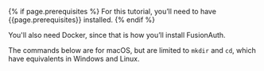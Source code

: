 {% if page.prerequisites %}
For this tutorial, you’ll need to have {{page.prerequisites}} installed.
{% endif %}

You'll also need Docker, since that is how you’ll install FusionAuth.

The commands below are for macOS, but are limited to `mkdir` and `cd`, which have equivalents in Windows and Linux.


